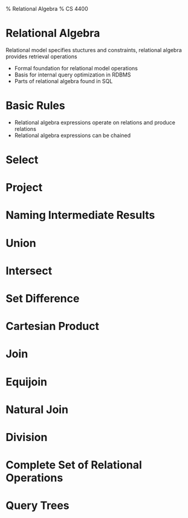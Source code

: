% Relational Algebra
% CS 4400

# Relational Algebra

Relational model specifies stuctures and constraints, relational algebra provides retrieval operations

- Formal foundation for relational model operations
- Basis for internal query optimization in RDBMS
- Parts of relational algebra found in SQL

# Basic Rules

- Relational algebra expressions operate on relations and produce relations
- Relational algebra expressions can be chained

# Select

# Project

# Naming Intermediate Results

# Union

# Intersect

# Set Difference

# Cartesian Product

# Join

# Equijoin

# Natural Join

# Division

# Complete Set of Relational Operations

# Query Trees
